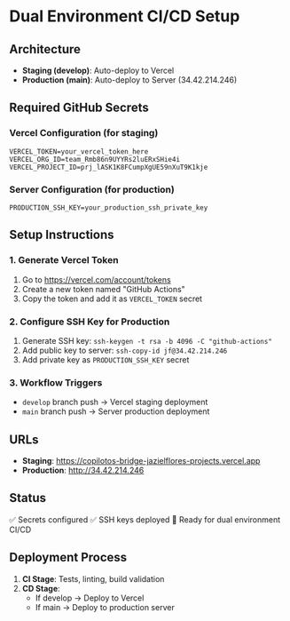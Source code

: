 # Dual Environment CI/CD Setup

## Architecture
- **Staging (develop)**: Auto-deploy to Vercel
- **Production (main)**: Auto-deploy to Server (34.42.214.246)

## Required GitHub Secrets

### Vercel Configuration (for staging)
```
VERCEL_TOKEN=your_vercel_token_here
VERCEL_ORG_ID=team_Rmb86n9UYYRs2luERxSHie4i
VERCEL_PROJECT_ID=prj_lASK1K8FCumpXgUE59nXuT9K1kje
```

### Server Configuration (for production)
```
PRODUCTION_SSH_KEY=your_production_ssh_private_key
```

## Setup Instructions

### 1. Generate Vercel Token
1. Go to https://vercel.com/account/tokens
2. Create a new token named "GitHub Actions"
3. Copy the token and add it as `VERCEL_TOKEN` secret

### 2. Configure SSH Key for Production
1. Generate SSH key: `ssh-keygen -t rsa -b 4096 -C "github-actions"`
2. Add public key to server: `ssh-copy-id jf@34.42.214.246`
3. Add private key as `PRODUCTION_SSH_KEY` secret

### 3. Workflow Triggers
- `develop` branch push → Vercel staging deployment
- `main` branch push → Server production deployment

## URLs
- **Staging**: https://copilotos-bridge-jazielflores-projects.vercel.app
- **Production**: http://34.42.214.246

## Status
✅ Secrets configured
✅ SSH keys deployed
🚀 Ready for dual environment CI/CD

## Deployment Process
1. **CI Stage**: Tests, linting, build validation
2. **CD Stage**:
   - If develop → Deploy to Vercel
   - If main → Deploy to production server